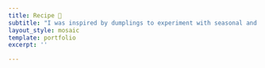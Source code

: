 ```yaml
---
title: Recipe 💭
subtitle: "I was inspired by dumplings to experiment with seasonal and local ingredients. It brings me an opportunity to try creative combinations of dough skins, fillings, ways of preparing and sauces spontaneously. Please enjoy a craft rhythm of cooking. Take a simple ingredient that is going out of date and turn it in gold. Let's think outside the box and explore ingredients around local groceries to play with the imagination of zero-waste home cooking."
layout_style: mosaic
template: portfolio
excerpt: ''

---
```

